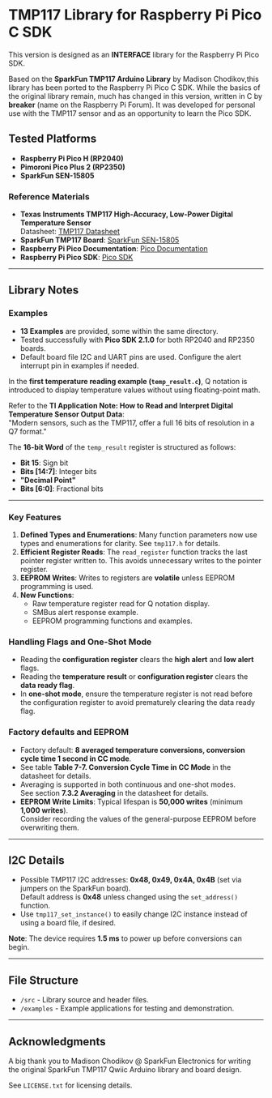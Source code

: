 # TMP117 Library for Raspberry Pi Pico C SDK

This version is designed as an **INTERFACE** library for the Raspberry Pi Pico SDK.

Based on the **SparkFun TMP117 Arduino Library** by Madison Chodikov,this library has been ported to the Raspberry Pi Pico C SDK. While the basics of the original library remain, much has changed in this version, written in C by **breaker** (name on the Raspberry Pi Forum). It was developed for personal use with the TMP117 sensor and as an opportunity to learn the Pico SDK.

## Tested Platforms
- **Raspberry Pi Pico H (RP2040)**
- **Pimoroni Pico Plus 2 (RP2350)**
- **SparkFun SEN-15805**

### Reference Materials
- **Texas Instruments TMP117 High-Accuracy, Low-Power Digital Temperature Sensor**  
  Datasheet: [TMP117 Datasheet](https://www.ti.com/lit/gpn/TMP117)
- **SparkFun TMP117 Board**: [SparkFun SEN-15805](https://www.sparkfun.com/products/15805)
- **Raspberry Pi Pico Documentation**: [Pico Documentation](https://www.raspberrypi.com/documentation/microcontrollers/)
- **Raspberry Pi Pico SDK**: [Pico SDK](https://github.com/raspberrypi/pico-sdk)

---

## Library Notes

### Examples
- **13 Examples** are provided, some within the same directory.
- Tested successfully with **Pico SDK 2.1.0** for both RP2040 and RP2350 boards.
- Default board file I2C and UART pins are used. Configure the alert interrupt pin in examples if needed.

In the **first temperature reading example (`temp_result.c`)**, Q notation is introduced to display temperature values without using floating-point math.  

Refer to the **TI Application Note: How to Read and Interpret Digital Temperature Sensor Output Data**:  
"Modern sensors, such as the TMP117, offer a full 16 bits of resolution in a Q7 format."

The **16-bit Word** of the `temp_result` register is structured as follows:
- **Bit 15**: Sign bit  
- **Bits [14:7]**: Integer bits  
- **"Decimal Point"**  
- **Bits [6:0]**: Fractional bits  

---

### Key Features
1. **Defined Types and Enumerations**: Many function parameters now use types and enumerations for clarity. See `tmp117.h` for details.
2. **Efficient Register Reads**: The `read_register` function tracks the last pointer register written to. This avoids unnecessary writes to the pointer register.
3. **EEPROM Writes**: Writes to registers are **volatile** unless EEPROM programming is used.
4. **New Functions**:
   - Raw temperature register read for Q notation display.
   - SMBus alert response example.
   - EEPROM programming functions and examples.

### Handling Flags and One-Shot Mode
- Reading the **configuration register** clears the **high alert** and **low alert** flags.
- Reading the **temperature result** or **configuration register** clears the **data ready flag**.
- In **one-shot mode**, ensure the temperature register is not read before the configuration register to avoid prematurely clearing the data ready flag.

### Factory defaults and EEPROM
- Factory default: **8 averaged temperature conversions, conversion cycle time 1 second in CC mode**.
- See table **Table 7-7. Conversion Cycle Time in CC Mode** in the datasheet for details.
- Averaging is supported in both continuous and one-shot modes.  
  See section **7.3.2 Averaging** in the datasheet for details.
- **EEPROM Write Limits**: Typical lifespan is **50,000 writes** (minimum **1,000 writes**).  
  Consider recording the values of the general-purpose EEPROM before overwriting them.

---

## I2C Details
- Possible TMP117 I2C addresses: **0x48, 0x49, 0x4A, 0x4B** (set via jumpers on the SparkFun board).  
  Default address is **0x48** unless changed using the `set_address()` function.
- Use `tmp117_set_instance()` to easily change I2C instance instead of using a board file, if desired.

**Note**: The device requires **1.5 ms** to power up before conversions can begin.

---

## File Structure
- `/src` - Library source and header files.
- `/examples` - Example applications for testing and demonstration.

---

## Acknowledgments
A big thank you to Madison Chodikov @ SparkFun Electronics for writing the original SparkFun TMP117 Qwiic Arduino library and board design.

See `LICENSE.txt` for licensing details.
